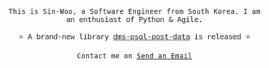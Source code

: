 <p align="center">
  <samp>
    This is Sin-Woo, a Software Engineer from South Korea. I am an enthusiast of Python & Agile.
    <br>
    <br>
    ⭐️ A brand-new library <a href="https://github.com/sinwoobang/dms-psql-post-data">dms-psql-post-data</a> is released ⭐️
    <br>
    <br>
    Contact me on <a href="mailto:sinwoobang@gmail.com">Send an Email</a>
  </samp>
</p>
